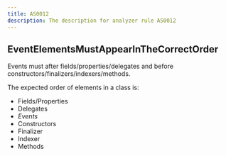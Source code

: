 ```yaml
---
title: AS0012
description: The description for analyzer rule AS0012
---
```

## EventElementsMustAppearInTheCorrectOrder

Events must after fields/properties/delegates and before constructors/finalizers/indexers/methods.

The expected order of elements in a class is:
- Fields/Properties
- Delegates
- *Events*
- Constructors
- Finalizer
- Indexer
- Methods
